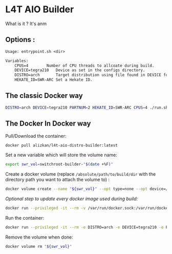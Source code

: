 # L4T AIO Builder

What is it ? 
It's anm 

## Options :

```txt
Usage: entrypoint.sh <dir>

Variables:
    CPUS=4	      Number of CPU threads to allcoate during build.
    DEVICE=tegra210   Device as set in the configs directory.
    DISTRO=arch       Target distribution using file found in DEVICE folder.
    HEKATE_ID=SWR-ARC Set a Hekate ID.
```

## The classic Docker way

```sh
DISTRO=arch DEVICE=tegra210 PARTNUM=2 HEKATE_ID=SWR-ARC CPUS=4 ./run.sh /absolute/path/to/build/dir
```

## The Docker In Docker way

Pull/Download the container:
```sh
docker pull alizkan/l4t-aio-distro-builder:latest
```

Set a new variable which will store the volume name:
```sh
export swr_vol=switchroot-builder-"$(date +%F)"
```

Create a docker volume (replace `/absolute/path/to/build/dir` with the directory path you want to attach the volume to) :
```sh
docker volume create --name "${swr_vol}" --opt type=none --opt device=/absolute/path/to/build/dir --opt o=bind
```

*Optional step to update every docker image used during build:*
```sh
docker run --privileged -it --rm -v /var/run/docker.sock:/var/run/docker.sock alizkan/l4t-aio-distro-builder:latest ./update.sh
```

Run the container:
```sh
docker run --privileged -it --rm -e DISTRO=arch -e DEVICE=tegra210 -e PARTNUM=2 -e HEKATE_ID=SWR-ARC -e CPUS=4 -v "${swr_vol}":/out -v /var/run/docker.sock:/var/run/docker.sock alizkan/l4t-aio-distro-builder:latest
```

Remove the volume when done:
```sh
docker volume rm "${swr_vol}"
```
